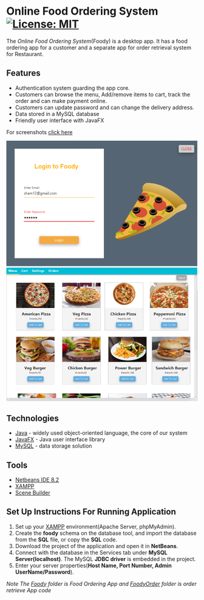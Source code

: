 # Online Food Ordering System [![License: MIT](https://img.shields.io/badge/License-MIT-yellow.svg)](https://opensource.org/licenses/MIT)
The *Online Food Ordering System*(Foody) is a desktop app. It has a food ordering app for a customer and a separate app for order retrieval system for Restaurant.

## Features
- Authentication system guarding the app core.
- Customers can browse the menu, Add/remove items to cart, track the order and can make payment online.
- Customers can update password and can change the delivery address.
- Data stored in a MySQL database
- Friendly user interface with JavaFX

For screenshots [click here](https://winston-dsouza.github.io/#projects)

![login](https://github.com/winston-dsouza/winston-dsouza.github.io/blob/master/images/food/Login.png)
![menupage](https://github.com/winston-dsouza/winston-dsouza.github.io/blob/master/images/food/cart.png)

## Technologies
- [Java](https://go.java/index.html) - widely used object-oriented language, the core of our system
- [JavaFX](https://docs.oracle.com/javafx/2/overview/jfxpub-overview.htm) - Java user interface library
- [MySQL](https://www.mysql.com) - data storage solution

## Tools
- [Netbeans IDE 8.2](http://netbeans.apache.org/download)
- [XAMPP](https://www.apachefriends.org/download.html)
- [Scene Builder](https://gluonhq.com/products/scene-builder)

## Set Up Instructions For Running Application
1. Set up your [XAMPP](https://www.apachefriends.org/download.html) environment(Apache Server, phpMyAdmin).
2. Create the **foody** schema on the database tool, and import the database from the **SQL** file, or copy the **SQL** code.
3. Download the project of the application and open it in **NetBeans**.
4. Connect with the database in the Services tab under **MySQL Server(localhost)**. The MySQL **JDBC driver** is embedded in the project.
5. Enter your server properties(**Host Name, Port Number, Admin UserName/Password**).

*Note The [Foody](https://github.com/winston-dsouza/Online-Food-Ordering-System/tree/master/Foody) folder is Food Ordering App and 
[FoodyOrder](https://github.com/winston-dsouza/Online-Food-Ordering-System/tree/master/FoodyOrder) folder is order retrieve App code*
